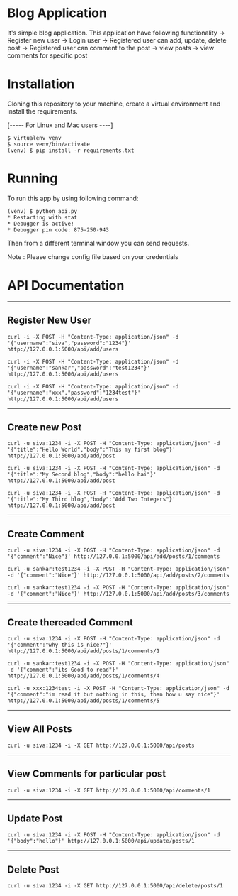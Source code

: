 Blog Application
================
 It's simple blog application. This application have following functionality
  -> Register new user 
  -> Login user
  -> Registered user can add, update, delete post
  -> Registered user can comment to the post
  -> view posts
  -> view comments for specific post

Installation
============
Cloning this repository to your machine, create a virtual environment and install the requirements.

[----- For Linux and Mac users ----]

	$ virtualenv venv
    $ source venv/bin/activate
    (venv) $ pip install -r requirements.txt

Running
=======
To run this app by using following command:

    (venv) $ python api.py
    * Restarting with stat
    * Debugger is active!
    * Debugger pin code: 875-250-943

Then from a different terminal window you can send requests.

Note : Please change config file based on your credentials 

API Documentation
=================
----------------
Register New User
-----------------
	curl -i -X POST -H "Content-Type: application/json" -d '{"username":"siva","password":"1234"}' http://127.0.0.1:5000/api/add/users

	curl -i -X POST -H "Content-Type: application/json" -d '{"username":"sankar","password":"test1234"}' http://127.0.0.1:5000/api/add/users

	curl -i -X POST -H "Content-Type: application/json" -d '{"username":"xxx","password":"1234test"}' http://127.0.0.1:5000/api/add/users

---------------
Create new Post
---------------
	curl -u siva:1234 -i -X POST -H "Content-Type: application/json" -d '{"title":"Hello World","body":"This my first blog"}' http://127.0.0.1:5000/api/add/post

	curl -u siva:1234 -i -X POST -H "Content-Type: application/json" -d '{"title":"My Second blog","body":"hello hai"}' http://127.0.0.1:5000/api/add/post

	curl -u siva:1234 -i -X POST -H "Content-Type: application/json" -d '{"title":"My Third blog","body":"Add Two Integers"}' http://127.0.0.1:5000/api/add/post


--------------
Create Comment
--------------
	curl -u siva:1234 -i -X POST -H "Content-Type: application/json" -d '{"comment":"Nice"}' http://127.0.0.1:5000/api/add/posts/1/comments

	curl -u sankar:test1234 -i -X POST -H "Content-Type: application/json" -d '{"comment":"Nice"}' http://127.0.0.1:5000/api/add/posts/2/comments

	curl -u sankar:test1234 -i -X POST -H "Content-Type: application/json" -d '{"comment":"Nice"}' http://127.0.0.1:5000/api/add/posts/3/comments

------------------------
Create thereaded Comment
------------------------
	curl -u siva:1234 -i -X POST -H "Content-Type: application/json" -d '{"comment":"why this is nice?"}' http://127.0.0.1:5000/api/add/posts/1/comments/1

	curl -u sankar:test1234 -i -X POST -H "Content-Type: application/json" -d '{"comment":"its Good to read"}' http://127.0.0.1:5000/api/add/posts/1/comments/4

	curl -u xxx:1234test -i -X POST -H "Content-Type: application/json" -d '{"comment":"im read it but nothing in this, than how u say nice"}' http://127.0.0.1:5000/api/add/posts/1/comments/5

--------------
View All Posts
--------------
	curl -u siva:1234 -i -X GET http://127.0.0.1:5000/api/posts

----------------------------------
View Comments for particular post
----------------------------------
	curl -u siva:1234 -i -X GET http://127.0.0.1:5000/api/comments/1

-----------
Update Post
-----------
	curl -u siva:1234 -i -X POST -H "Content-Type: application/json" -d '{"body":"hello"}' http://127.0.0.1:5000/api/update/posts/1

-----------
Delete Post
-----------
	curl -u siva:1234 -i -X GET http://127.0.0.1:5000/api/delete/posts/1